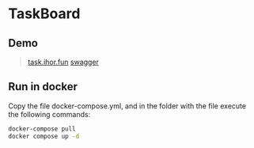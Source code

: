 # TaskBoard

## Demo
> [task.ihor.fun](https://task.ihor.fun)
> [swagger](https://taskback.ihor.fun/api/docs)
## Run in docker
Copy the file docker-compose.yml, and in the folder with the file execute the following commands:
```sh
docker-compose pull
docker compose up -d
```
